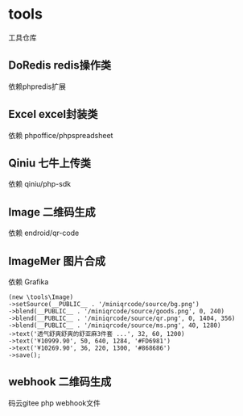 # tools
工具仓库

## DoRedis redis操作类
依赖phpredis扩展

## Excel excel封装类
依赖 phpoffice/phpspreadsheet

## Qiniu 七牛上传类
依赖 qiniu/php-sdk

## Image 二维码生成
依赖 endroid/qr-code 

## ImageMer 图片合成
依赖 Grafika

	(new \tools\Image)
	->setSource(__PUBLIC__ . '/miniqrcode/source/bg.png')
	->blend(__PUBLIC__ . '/miniqrcode/source/goods.png', 0, 240)
	->blend(__PUBLIC__ . '/miniqrcode/source/qr.png', 0, 1404, 356)
	->blend(__PUBLIC__ . '/miniqrcode/source/ms.png', 40, 1280)
	->text('透气舒爽舒爽的舒亚麻3件套 ...', 32, 60, 1200)
	->text('¥10999.90', 50, 640, 1284, '#FD6981')
	->text('¥10269.90', 36, 220, 1300, '#868686')
	->save();

## webhook 二维码生成
 码云gitee php webhook文件